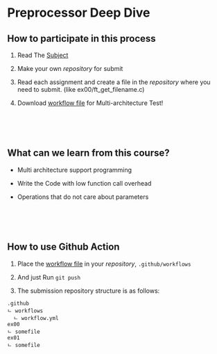 # Preprocessor Deep Dive

## How to participate in this process

1. Read The [Subject](./subject.pdf)

2. Make your own _repository_ for submit

3. Read each assignment and create a file in the _repository_ where you need to submit. (like ex00/ft_get_filename.c)

4. Download [workflow file](workflow.yml) for Multi-architecture Test!

</br>

</br>

</br>

## What can we learn from this course?

- Multi architecture support programming

- Write the Code with low function call overhead

- Operations that do not care about parameters

</br>

</br>

</br>

## How to use Github Action

1. Place the [workflow file](workflow.yml) in your _repository_, `.github/workflows`

2. And just Run `git push`

3. The submission repository structure is as follows:

```text
.github
ㄴ workflows
  ㄴ workflow.yml
ex00
ㄴ somefile
ex01
ㄴ somefile
```

